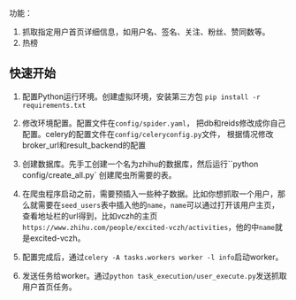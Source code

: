 功能：
1. 抓取指定用户首页详细信息，如用户名、签名、关注、粉丝、赞同数等。
2. 热榜

## 快速开始

1. 配置Python运行环境。创建虚拟环境，安装第三方包
`pip install -r requirements.txt`

2. 修改环境配置。配置文件在`config/spider.yaml`，
把db和reids修改成你自己配置。celery的配置文件在`config/celeryconfig.py`文件，
根据情况修改broker_url和result_backend的配置

3. 创建数据库。先手工创建一个名为zhihu的数据库，然后运行``python config/create_all.py`
创建爬虫所需要的表。

4. 在爬虫程序启动之前，需要预插入一些种子数据。比如你想抓取一个用户，那么就需要在`seed_users`表中插入他的`name`，`name`可以通过打开该用户主页，
查看地址栏的url得到，比如vczh的主页`https://www.zhihu.com/people/excited-vczh/activities`，他的中`name`就是excited-vczh。

5. 配置完成后，通过`celery -A tasks.workers worker -l info`启动worker。

6. 发送任务给worker。通过`python task_execution/user_execute.py`发送抓取用户首页任务。